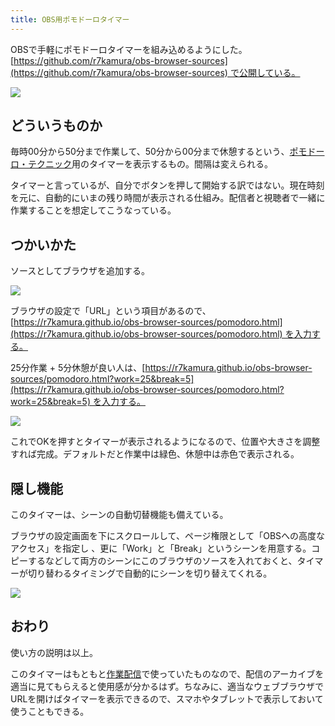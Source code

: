 ```yaml
---
title: OBS用ポモドーロタイマー
---
```

OBSで手軽にポモドーロタイマーを組み込めるようにした。[https://github.com/r7kamura/obs-browser-sources](https://github.com/r7kamura/obs-browser-sources) で公開している。

![](https://lh3.googleusercontent.com/docs/ADP-6oG4SSV9qPRd3izfkb6Bd881qqzPYD2qzMIIzrWJ_oZjDHWcBPl4Eo4ki3VCh59xbRntsB9ZanLbzfg1YOtBL7Nhdfg2OHjeXVe4F3kB5y-YbSMquHmjJuCPyGyihkjUI4TG8-xs7td8DkgEiDFomqfFj_jeFZ85hljQEqR4QGiEqLvHxjNGIQAdpGuSuoAJfZXH2A1IpqfAWagQRsIAOUoWVgakZmrae7EQjotdWQIjmsL2AyOMfb4wAHTys_JWBc3PLoD8VmsotuBm5eKLBUcm-Lw7xV0llD5JtX5yW7rmwBbz3KIQhWfQCC0uv3-rvPFXTN6q4Yx9ocOdNPjTQ4AbcJRiKcyuvCKXa3Vm3uSkdB7N0JKu3XBV_F2iVws0Jw6vtsz4XNbe09Kng-ALt8Vv5bbRAaqSQF1j7sJPP7ZkJgCX1YQDkonwP06S-AGXRH30F5cJdsq5UhcL1JmRJiS8uh1SCjLV_EpmSWwoBAXgwaPPbH_0ZgXCWe70YSCHLBWMtASMNRHWCryxtOGOmxP7kUA5opT6auubr0ZFXmcN5enOEJJ0gWtFuLGIZOhrdpeUEMvevfZ5dLuloYbRvQgZvVrMIFaprm77jQVMY7iT7XmeCaPOvQEqNvtSNH9V-j-B-GH4HSWQxJSPy8Ylni6rwTWp3U5bgnNDjn9VzgQH5SDJoa8uEBUi6dVzwOOuJqLBe3dET3SBRSxjQ1t6JaIl9ZQy03Vo_5KTI0gfvz6TD9omBOY5ZY3K2rtI7REBe5kzYZZubjEFKfLExj67EM8MJED0zL9ZWj2tIaHgL12TXdH7UCXoY9cdhEbDqKP7X_1sioIrQ1LaMNmJPN0A2rjKxwrmNwZIAblFwDV4N7pyQ_zqYz5_skN2KqwWvfHyaEVX_mCbSockFFFFeHa9jSXFzUrAZjHblRAK6_1np7uzlEVmgmvVh5E5YvPgD8ylBMs-8eliynzNsUGNUnynBfVm3kZUv6pBe-cQh_tQaz6KY2-lwDPX6RtkjclUY6LnKo-e0dpSaLF5FkLJEKGlmxvO3OSC9UyxyVlbolQcvlW81mdMD5vAls5PEkk0Wha5r_UMFzrVcQEfbycrB1UE-lpXvbqcM7LG836N8-ukgWpkK8t11OCkCeB6PVvILzuELxyVEdj3X_RIP-u-VjuTcsRylhibdLTduakP-khghS-WPlWsxFbRyyPr4nFeRQLO0JkTWziqz1scGgjGHr5IGX2qzibBStXe2zWbpkkabqqI-7dj)

どういうものか
-------

毎時00分から50分まで作業して、50分から00分まで休憩するという、[ポモドーロ・テクニック](https://ja.wikipedia.org/wiki/%E3%83%9D%E3%83%A2%E3%83%89%E3%83%BC%E3%83%AD%E3%83%BB%E3%83%86%E3%82%AF%E3%83%8B%E3%83%83%E3%82%AF)用のタイマーを表示するもの。間隔は変えられる。

タイマーと言っているが、自分でボタンを押して開始する訳ではない。現在時刻を元に、自動的にいまの残り時間が表示される仕組み。配信者と視聴者で一緒に作業することを想定してこうなっている。

つかいかた
-----

ソースとしてブラウザを追加する。

![](https://lh3.googleusercontent.com/docs/ADP-6oEuTL7VDw81-4gm9rRpiwszatCQgARYlha75ydQ9KVGUJoFTyBoySgi9NA7_VXWdl7PjmD2KgaMN3yZ9xv66CoPTbKdB4Snmy8oPXN2XNSMiremUYpDYFJEctHrQJy3AO4Wa3vWnUPBlnYMxTPwcNg88yapeXSefvd1fpqpI_uupSfqtrHlYE-VuB1fBSFpQ8G4_3T-cOv-0daCY-pBrBIsneYUzXDT_-NcURSOigOWFX6Wds5U_Wyvxlppib8q8l9PvF9WCvRA4t71nlZaEBAADSBGCkab7A1W9fxGnsOQnbUqVlVo_UoVAS5XFWfYs32onhx0A2utvJOe4oYqdm9S3TZe5x9UcNkATfB2GkSGWhN4GUGYtrcAVX0tlx4xzD0_zt0K8cqCykA7MJi2dNhM6HpNmTpHJ6M6jHIvTLYsLbr7Xyie_ZW1oCOYFGLryIHZLgsgfxtu6yGGr6izPOCzXaewZ6hHFgA86QxVLxBbpclSKfXd8m4thjFVbt4-BJ03FWg_XzVvdolO0jUrpbHzJIWzFFQcsTHhzQjgC6EwocMphQjwL_75IyGDBJYrU2UoY08YH1CEYHBWJ3yjbnbQ2EMgRI4g9ehdL5L7pcIhh37M_B49LFEEWxU1uLLLHc4Engwxn4br9RF1atz61wMC-AZHn1ONimdxjxHJ5TLweIZIVf1dT0WK8A2huC1Kipr-bxV4Wj7xyBZb4rd_GG4yOTWXUI5Hp-FcfkcfiTbp2qMS1VWaPyJZfkWC4QXiLfkfAdX5WlfkLmMwq1o_BHL4Ds6Pt3g_ajTl6NsJH4MoK7vodI-O_S82T_tkGsAk3SRVThcT0AV3KfbaO9aWMTh6WOqTjRzK96ktrF18GcXfmPyWM5oL-8mCUggQYzFcFVNyl56T_Btc29JZOoLtbOSq2H3Nf_NibjD4tkwjPdoJAuSW6tMAk2f1kaakXcI9kQUC1EIjqS_YvOJqbIWEp6wygKh2nABAZytJYDfsn958rbs6dCKca0gYSp3ukMRqLdLzwoi6Vygx0KfdOD3bFSBqn_eeO_c17ucnH-bLKldZVrWb48UEmj4Y1-XzqL0kAGgqJUAmNnEcNcbByyxKEmz1CSPCPMKhhPCUMduFIqHS5svtZHGKQrJuV8Qe1yNEO0mO2uzIqV4Ygzvy161ekZBRnG9656tWR6Yr_qS4DcVUqIBlUSZM6v7Ybinm6bZfvW6PBni8DaNbLrIGLXL9lJXWuK_bmOzXSJPNShRIDkbOF2XO)

ブラウザの設定で「URL」という項目があるので、[https://r7kamura.github.io/obs-browser-sources/pomodoro.html](https://r7kamura.github.io/obs-browser-sources/pomodoro.html) を入力する。

25分作業 + 5分休憩が良い人は、[https://r7kamura.github.io/obs-browser-sources/pomodoro.html?work=25&break=5](https://r7kamura.github.io/obs-browser-sources/pomodoro.html?work=25&break=5) を入力する。

![](https://lh3.googleusercontent.com/docs/ADP-6oEq0A8MS-sbjdohScO11xtz8gmnwrN3OLJsuaVo9gQnaOt-we31gjJKeJ_w5S6WKDjpSmEumz6pq9-OW2UKCCX_3qRMnizso_xMXfBtPEf4nWOnfdUKh2ePGa9RrmzQoZxvwemMFolnLrM040y20RsyjVCaZx5txdVi9RpL3vVv6sbcMbIDg2wvL5RX8lO0GHkteyVynBXXRXim7LcsLziEDKzcBzbb2XDYR5d3WAsUTQoumGRMGmgXFW-fOGVcsTIVovAaU_QHDKa_E5wVb6q5Pj4IVX0pCAaG2GH-FzQiS7_yk-ncLQ-Wghbb-RSN1JNg7iz5sqJIt2ofpNnW-q1LRncPJaWrpV8SA1W_roEeBnF0lw3KXc3HYyQGlRHSL4le0GmUNEEVYJ0m4pb6m0sf1ZYzd06LtyU_SsuF1R_x-KrfnTLwub-_kd-9Mxx5yjqyGoDrEu68crfDTGWiXzz8jrDigPZJpAjbHP1rpo7KC42kobZNREjNlmTaYFHkyn71laReRsp5ceOJKdtInicjTxWLjrDKsV_QdaAB5iXWCkwtw41QMLDNt8kkHD0hzyhgTwv-4bwFnBVksN2t5NMReazD0jaG2wxnojc8_Mj-N8uAYY0551-c2Jsl6t5cn2mQ4bPrq4MKN5rhHb-p77CanRMITraeIGDD2yaxBgVC3NXSWd28nYWleck316o3nQObSv56BHXRpRUcs8sYZLbTxsYVjy_aog0OrmuZLPXRkYnTRYpE0xsictkzF-DdAgCxm95c6QLp2Gfd4I41kUd1XDdAqVI6h-JedW3xpaIF7Koqb-MmhTGF30ten5F2TRz_Cecq9MLrdUcI01IGS_ELN2HWKCNEPFaNXkx4gzekURbYDjOO6R_HqzWxrHB5DK6RVvgNqZ9034mLi9kwAKIvW9agiXoVLS3axuStHbXSbmvS-mAbHQYm-vojCPqujzp64ysJs0Env4leC6msNpbwzjDGvea1l8MalDryrx3nNHub494L5eONttZfQSfHDZgu2pzN_qZUUDmLzbmkQ1R17RGP6q71kIxVbZodeoG6Z0L7OMhag89iZT1Q7eo5wG-vScSBTgz_E12QaL_OIZ2CuCxfiB8SNQkJiiB-4IVXo7KuSukQ5ie8yVHudMsoqSX1CmHE7pyJzn1X82BKkMz2PgGdQPPOmgfdIpCZsZkDXi-e0xmR5c5cea9Wb0RAcdf_5a-9rnxxhO23uu8UhNgPAbVYRK5dNCtSMnKiUKXsyNCZ)

これでOKを押すとタイマーが表示されるようになるので、位置や大きさを調整すれば完成。デフォルトだと作業中は緑色、休憩中は赤色で表示される。

隠し機能
----

このタイマーは、シーンの自動切替機能も備えている。

ブラウザの設定画面を下にスクロールして、ページ権限として「OBSへの高度なアクセス」を指定し 、更に「Work」と「Break」というシーンを用意する。コピーするなどして両方のシーンにこのブラウザのソースを入れておくと、タイマーが切り替わるタイミングで自動的にシーンを切り替えてくれる。

![](https://lh3.googleusercontent.com/docs/ADP-6oFoCo9nOKQhU__5uQXBAWyZ1DzHpEpu3JJff5D8MFunm7hzdIYdxaQAfODhq_u-5lKRizOXY0pLND0bkdolcgDTEUTc0Vw29ES65XKR0fg-lDwm_CuQOuC5mDJxQAiJaTxtn3ps9f2rFLMh8G_pjDth0Ned1Ar38jaxHAgus0g8R7qd2M7CfE-8985A2NWwqsYOU3x2KYsQqZx9MnbYUgpNc8ETysB9xn8a73qV_FjNbVCRff5k-kartSvPyY5Pk6EKdnHYi6pCw82bLWWIhSQO7ZmFeU1PdZSsZ_N6w_eB14R2ZjnjukI7Xi4bfqUhSWyCV6ThnjaPT5pSRm37fYaPsOrBIHXjpLXg9gECM4UK_AGwgxja9PtA1aXMtjxpTY1q6upIrxhqUHmSoLLvBVfFm9ICnBJhedrQSRscHwH7vToar40sF4bdJBMNirhHEMVRG4cvIhjpvKdixsN7C4QFcY4lRiER3arY8uGQs01VaxYxN8YhXgR4EnEl06_3-zmBrXPX1-v9Xxub_QD5ohPzyWpNtudQUHFW34zTt5YS0ZresO416M0ARVdXh5W-nsUzq9vaCEFS1G_xw22Zf_CRcGY4kMdnePr_U83OiU4viwPDFDth6BMSwWvbtamGbGv2c6AhTeRdcXlUAHZ0F62mnxdl2Qldujj41GSS3B3pnAKI7E7xMFUcgvPA_j1Vvp65uZV10PlqmwuLXEFgN0KpcnqpaBREtEUUvpJObLaU30EBCxHurpV8uZdGp9GChamo3aj8ybqSNOVvDRLwoAua-3yzHKBTEq-lVnEqOU814NSnB6V8GGp9UPt8moAhuby0kzAK394YTCAkMZA63ABHLf2NKSJNGks0A9Ao5Dn2jKaO1l38zsTLnyVzp-EWHToltOqN283OZ7ZG0QfgXx41wThnnh3jdpmJvlemqV-VVMFiO6CVkcRqEDutBOPxCrJXVij3KDKcNx7IhJmZ_YJUHdWwUWpf5RgCtMbszWa4aFXCXFQfm9L4CtsvHS5YzDKg6Y47TPmwwt082_gS6mCWvcS8r5j6cG5RnVm4KvQuoyOBY9rExqExyHzUdEarScRsCOtO9GOK4ouzNWB4SjmRMldR429jwnOumAmeR9ydElG53CgpbGEIjjBRTeEv64wyobO9WkZn_wqOI59uT6cH--EpPThvKjI2iYNUpSmQmiga0HzdQLsuoMF1M9gNAfNF5PKTsvhH8ivNtKFZ9So2b3GwRzl8Mg-RMvKDGcxf94KW)

おわり
---

使い方の説明は以上。

このタイマーはもともと[作業配信](https://www.youtube.com/channel/UC5s-KpSDGzxWPWNv94PnJHw)で使っていたものなので、配信のアーカイブを適当に見てもらえると使用感が分かるはず。ちなみに、適当なウェブブラウザでURLを開けばタイマーを表示できるので、スマホやタブレットで表示しておいて使うこともできる。
